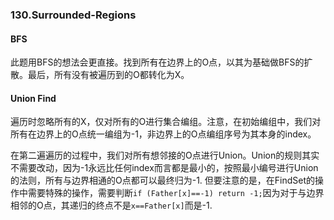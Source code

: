 ### 130.Surrounded-Regions

#### BFS
此题用BFS的想法会更直接。找到所有在边界上的O点，以其为基础做BFS的扩散。最后，所有没有被遍历到的O都转化为X。

#### Union Find
遍历时忽略所有的X，仅对所有的O进行集合编组。注意，在初始编组中，我们对所有在边界上的O点统一编组为-1，非边界上的O点编组序号为其本身的index。

在第二遍遍历的过程中，我们对所有想邻接的O点进行Union。Union的规则其实不需要改动，因为-1永远比任何index而言都是最小的，按照最小编号进行Union的法则，所有与边界相通的O点都可以最终归为-1. 但要注意的是，在FindSet的操作中需要特殊的操作，需要判断```if (Father[x]==-1) return -1;```因为对于与边界相邻的O点，其递归的终点不是```x==Father[x]```而是-1.
